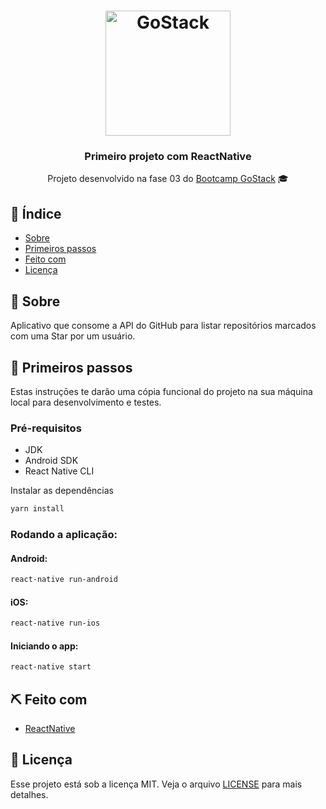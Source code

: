 <h1 align="center">
    <img alt="GoStack" src="https://rocketseat-cdn.s3-sa-east-1.amazonaws.com/bootcamp-header.png" width="200px" />
</h1>

<h3 align="center">
  Primeiro projeto com ReactNative
</h3>

<p align="center"> Projeto desenvolvido na fase 03 do <a href="https://rocketseat.com.br/bootcamp">Bootcamp GoStack</a> 🎓</p>

## :page_facing_up: Índice

- [Sobre](#about)
- [Primeiros passos](#getting_started)
- [Feito com](#built_using)
- [Licença](#license)

## 🧐 Sobre <a name = "about"></a>

Aplicativo que consome a API do GitHub para listar repositórios marcados com uma Star por um usuário.

## 🏁 Primeiros passos <a name = "getting_started"></a>

Estas instruçōes te darão uma cópia funcional do projeto na sua máquina local para desenvolvimento e testes.

### Pré-requisitos

- JDK
- Android SDK
- React Native CLI

Instalar as dependências

```sh
yarn install
```

### Rodando a aplicação:

#### Android:

```sh
react-native run-android
```

#### iOS:

```sh
react-native run-ios
```

#### Iniciando o app:

```sh
react-native start
```

## ⛏️ Feito com <a name = "built_using"></a>

- [ReactNative](https://reactnative.dev/)

## :memo: Licença <a name = "license"></a>

Esse projeto está sob a licença MIT. Veja o arquivo [LICENSE](LICENSE) para mais detalhes.
